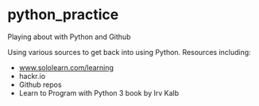 # python_practice
Playing about with Python and Github

Using various sources to get back into using Python.
Resources including:
  - www.sololearn.com/learning
  - hackr.io
  - Github repos 
  - Learn to Program with Python 3 book by Irv Kalb
